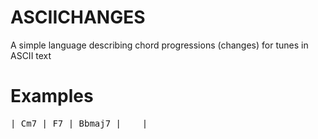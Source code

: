 # ASCIICHANGES

A simple language describing chord progressions (changes) for tunes in ASCII text

# Examples

<pre>| Cm7 | F7 | Bbmaj7 |    |</pre>
